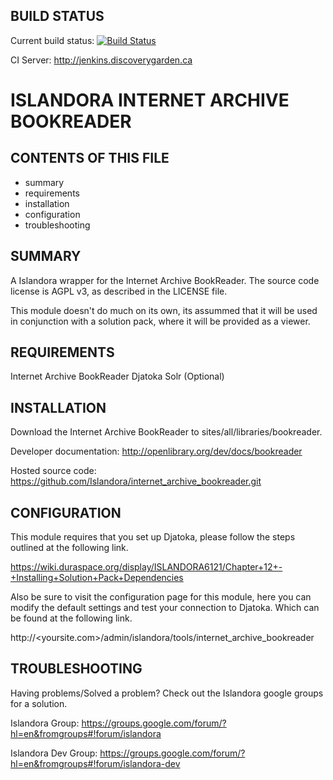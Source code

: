 BUILD STATUS
------------
Current build status:
[![Build Status](https://travis-ci.org/Islandora/islandora_internet_archive_bookreader.png?branch=7.x)](https://travis-ci.org/Islandora/islandora_internet_archive_bookreader)

CI Server:
http://jenkins.discoverygarden.ca

ISLANDORA INTERNET ARCHIVE BOOKREADER
==================

CONTENTS OF THIS FILE
---------------------

 * summary
 * requirements
 * installation
 * configuration
 * troubleshooting

SUMMARY
-------

A Islandora wrapper for the Internet Archive BookReader.
The source code license is AGPL v3, as described in the LICENSE file.

This module doesn't do much on its own, its assummed that it will be used in
conjunction with a solution pack, where it will be provided as a viewer.

REQUIREMENTS
------------

Internet Archive BookReader
Djatoka
Solr (Optional)

INSTALLATION
------------

Download the Internet Archive BookReader to sites/all/libraries/bookreader.

Developer documentation:
http://openlibrary.org/dev/docs/bookreader

Hosted source code:
https://github.com/Islandora/internet_archive_bookreader.git

CONFIGURATION
-------------

This module requires that you set up Djatoka, please follow the steps outlined
at the following link.

https://wiki.duraspace.org/display/ISLANDORA6121/Chapter+12+-+Installing+Solution+Pack+Dependencies

Also be sure to visit the configuration page for this module, here you can
modify the default settings and test your connection to Djatoka. Which can be
found at the following link.

http://<yoursite.com>/admin/islandora/tools/internet_archive_bookreader

TROUBLESHOOTING
---------------

Having problems/Solved a problem? Check out the Islandora google groups for a
solution.

Islandora Group:
https://groups.google.com/forum/?hl=en&fromgroups#!forum/islandora

Islandora Dev Group:
https://groups.google.com/forum/?hl=en&fromgroups#!forum/islandora-dev
